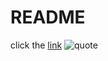 # README
click the <a href="https://wzhub.github.io">link</a>
![quote](https://github.com/wzhub/wzhub.github.io/img/GitHub.jpg)

